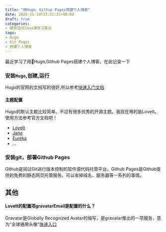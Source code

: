 ```yaml
---
title: "用Hugo、Githup Pages搭建个人博客"
date: 2020-11-19T23:31:21+08:00
draft: true
categories:
- 硬核空间Java课学习笔记
tags:
- Hugo
- Git Pages
- 搭建个人博客
---
```

最近学习了用Hugo,Github Pages搭建个人博客。在此记录一下

### 安装`Hugo`,创建,运行
Hugo的官网的文档写的很好,所以参考[快速入门文档](https://gohugo.io/getting-started/quick-start/)

#### 主题配置
Hugo的默认主题比较简单。不过有很多优秀的开源主题。我现在用的是LoveIt。使用方法参考官方文档吧！
- [LoveIt](https://hugoloveit.com/zh-cn/)
- [Jane](https://github.com/olOwOlo/hugo-theme-even)
- [Eureka](https://www.wangchucheng.com/zh/docs/eureka/)
- ...

### 安装git，部署Github Pages
Github是同过Git进行版本控制的软件源代码托管平台。Github Pages是Github提供的免费的静态网页托管服务。可以省掉域名，服务器等一系列的事情。


## 其他
#### LoveIt的配置项gravatarEmail是配置的什么？ 
Gravatar是Globally Recognized Avatar的缩写，是gravatar推出的一项服务，意为“全球通用头像”[快速入口](http://en.gravatar.com)
